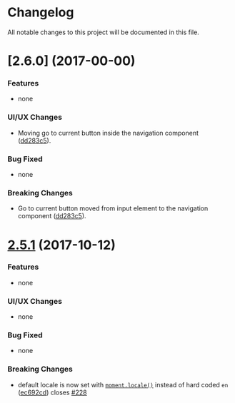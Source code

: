 # Changelog
All notable changes to this project will be documented in this file.

<a name="2.6.0"></a>
# [2.6.0] (2017-00-00)

### Features
- none

### UI/UX Changes
- Moving go to current button inside the navigation component ([dd283c5](https://github.com/vlio20/angular-datepicker/commit/dd283c5)).

### Bug Fixed
- none

### Breaking Changes
- Go to current button moved from input element to the navigation component ([dd283c5](https://github.com/vlio20/angular-datepicker/commit/dd283c5)).



<a name="2.5.1"></a>
# [2.5.1](https://github.com/vlio20/angular-datepicker/releases/tag/2.5.1) (2017-10-12)

### Features
- none

### UI/UX Changes
- none

### Bug Fixed
- none

### Breaking Changes
- default locale is now set with [`moment.locale()`](https://momentjs.com/docs/#/i18n/getting-locale/) instead of hard coded `en` ([ec692cd](https://github.com/vlio20/angular-datepicker/commit/ec692cd)) closes [#228](https://github.com/vlio20/angular-datepicker/issues/228) 


